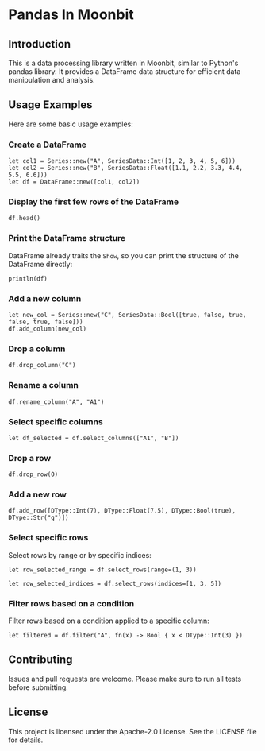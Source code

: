 # Pandas In Moonbit

## Introduction
This is a data processing library written in Moonbit, similar to Python's pandas library. It provides a DataFrame data structure for efficient data manipulation and analysis.

## Usage Examples
Here are some basic usage examples:

### Create a DataFrame
```moonbit
let col1 = Series::new("A", SeriesData::Int([1, 2, 3, 4, 5, 6]))
let col2 = Series::new("B", SeriesData::Float([1.1, 2.2, 3.3, 4.4, 5.5, 6.6]))
let df = DataFrame::new([col1, col2])
```

### Display the first few rows of the DataFrame
```moonbit
df.head()
```

### Print the DataFrame structure
DataFrame already traits the `Show`, so you can print the structure of the DataFrame directly:
```moonbit
println(df)
```

### Add a new column
```moonbit
let new_col = Series::new("C", SeriesData::Bool([true, false, true, false, true, false]))
df.add_column(new_col)
```

### Drop a column
```moonbit
df.drop_column("C")
```

### Rename a column
```moonbit
df.rename_column("A", "A1")
```

### Select specific columns
```moonbit
let df_selected = df.select_columns(["A1", "B"])
```

### Drop a row
```moonbit
df.drop_row(0)
```

### Add a new row
```moonbit
df.add_row([DType::Int(7), DType::Float(7.5), DType::Bool(true), DType::Str("g")])
```

### Select specific rows
Select rows by range or by specific indices:
```moonbit
let row_selected_range = df.select_rows(range=(1, 3))

let row_selected_indices = df.select_rows(indices=[1, 3, 5])
```

### Filter rows based on a condition
Filter rows based on a condition applied to a specific column:
```moonbit
let filtered = df.filter("A", fn(x) -> Bool { x < DType::Int(3) })
```

## Contributing
Issues and pull requests are welcome. Please make sure to run all tests before submitting.

## License
This project is licensed under the Apache-2.0 License. See the LICENSE file for details.